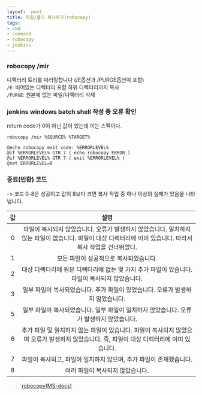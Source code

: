 ```yaml
---
layout:  post
title: 파일/폴더 복사하기(robocopy)
tags:
- cmd
- command
- robocopy
- jenkins
---
```


### robocopy /mir
디렉터리 트리를 미러링합니다 (/E옵션과 /PURGE옵션이 포함)  
`/E`: 비어있는 디렉터리 포함 하위 디렉터리까지 복사  
`/PURGE`: 원본에 없는 파일/디렉터리 삭제


### jenkins windows batch shell 작성 중 오류 확인
return code가 0이 아닌 값이 있는데 이는 스펙이다.
```shell
robocopy /mir %SOURCE% %TARGET%

@echo robocopy exit code: %ERRORLEVEL%
@if %ERRORLEVEL% GTR 7 ( echo robocopy ERROR )
@if %ERRORLEVEL% GTR 7 ( exit %ERRORLEVEL% )
@set ERRORLEVEL=0
```

### 종료(반환) 코드
-> 코드 0-8은 성공이고 값이 8보다 크면 복사 작업 중 하나 이상의 실패가 있음을 나타냅니다.

|  값  |                                            설명                                             |
|:---:|:-----------------------------------------------------------------------------------------:|
|  0  | 파일이 복사되지 않았습니다. 오류가 발생하지 않았습니다. 일치하지 않는 파일이 없습니다. 파일이 대상 디렉터리에 이미 있습니다. 따라서 복사 작업을 건너뛰었다. |
|  1  |                                   모든 파일이 성공적으로 복사되었습니다.                                   |
|  2  |                  대상 디렉터리에 원본 디렉터리에 없는 몇 가지 추가 파일이 있습니다. 파일이 복사되지 않았습니다.                   |
|  3  |                       일부 파일이 복사되었습니다. 추가 파일이 있었습니다. 오류가 발생하지 않았습니다.                       |
|  5  |                    일부 파일이 복사되었습니다. 일부 파일이 일치하지 않았습니다. 오류가 발생하지 않았습니다.                     |
|  6  |     추가 파일 및 일치하지 않는 파일이 있습니다. 파일이 복사되지 않았으며 오류가 발생하지 않았습니다. 즉, 파일이 대상 디렉터리에 이미 있습니다.      |
|  7  |                          파일이 복사되고, 파일이 일치하지 않으며, 추가 파일이 존재했습니다.                           |
|  8  |                                    여러 파일이 복사되지 않았습니다.                                     |

>[robocopy(MS-docs)](https://docs.microsoft.com/ko-kr/windows-server/administration/windows-commands/robocopy)
